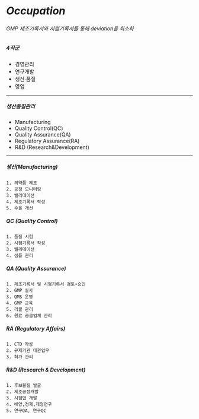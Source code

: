 # _Occupation_

###### GMP 제조기록서와 시험기록서를 통해 deviation을 최소화
##### 4직군
* 경영관리
* 연구개발
* 생산∙품질
* 영업
___

##### 생산품질관리
* Manufacturing
* Quality Control(QC)
* Quality Assurance(QA)
* Regulatory Assurance(RA)
* R&D (Research&Development)
___

##### 생산(Manufacturing)
    1. 의약품 제조
    2. 공정 모니터링
    3. 밸리데이션
    4. 제조기록서 작성
    5. 수율 개선

##### QC (Quality Control)
    1. 품질 시험
    2. 시험기록서 작성
    3. 밸리데이션
    4. 샘플 관리

##### QA (Quality Assurance)
    1. 제조기록서 및 시험기록서 검토∙승인
    2. GMP 실사
    3. QMS 운영
    4. GMP 교육
    5. 리콜 관리
    6. 원료 공급업체 관리

##### RA (Regulatory Affairs)
    1. CTD 작성
    2. 규제기관 대관업무
    3. 허가 관리

##### R&D (Research & Development)
    1. 후보물질 발굴
    2. 제조공정개발
    3. 시험법 개발
    4. 배양,정제,제형연구
    5. 연구QA, 연구QC